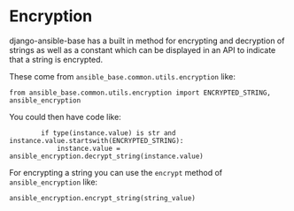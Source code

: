 # Encryption

django-ansible-base has a built in method for encrypting and decryption of strings as well as a constant which can be displayed in an API to indicate that a string is encrypted.

These come from `ansible_base.common.utils.encryption` like:

```
from ansible_base.common.utils.encryption import ENCRYPTED_STRING, ansible_encryption
```

You could then have code like:
```
        if type(instance.value) is str and instance.value.startswith(ENCRYPTED_STRING):
            instance.value = ansible_encryption.decrypt_string(instance.value)
```

For encrypting a string you can use the `encrypt` method of `ansible_encryption` like:
```
ansible_encryption.encrypt_string(string_value)
```
